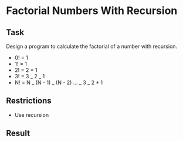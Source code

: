 # Factorial Numbers With Recursion

## Task

Design a program to calculate the factorial of a number with recursion.

- 0! = 1
- 1! = 1
- 2! = 2 \* 1
- 3! = 3 _ 2 _ 1
- N! = N _ (N - 1) _ (N - 2) ... _ 3 _ 2 \* 1

## Restrictions

- Use recursion

## Result

